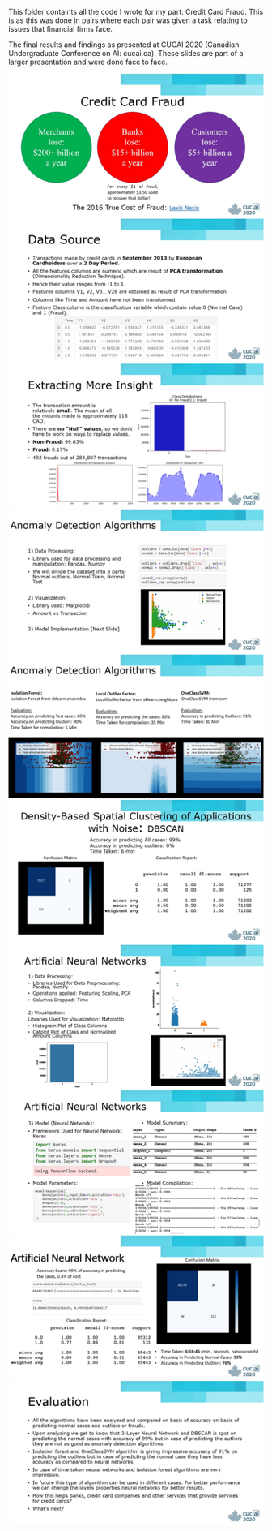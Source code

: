 This folder containts all the code I wrote for my part: Credit Card Fraud. This is as this was done in pairs where each pair was given a task relating to issues that financial firms face.

The final results and findings as presented at CUCAI 2020 (Canadian Undergraduate Conference on AI: cucai.ca). These slides are part of a larger presentation and were done face to face.

![Slide 1](https://github.com/18AnirudhaV/QBANK/blob/master/CreditCardFraud_AnirudhaVerma/SlideImages/Slide1.jpg)
![Slide 2](https://github.com/18AnirudhaV/QBANK/blob/master/CreditCardFraud_AnirudhaVerma/SlideImages/Slide2.jpg)
![Slide 3](https://github.com/18AnirudhaV/QBANK/blob/master/CreditCardFraud_AnirudhaVerma/SlideImages/Slide3.jpg)
![Slide 4](https://github.com/18AnirudhaV/QBANK/blob/master/CreditCardFraud_AnirudhaVerma/SlideImages/Slide4.jpg)
![Slide 5](https://github.com/18AnirudhaV/QBANK/blob/master/CreditCardFraud_AnirudhaVerma/SlideImages/Slide5.jpg)
![Slide 6](https://github.com/18AnirudhaV/QBANK/blob/master/CreditCardFraud_AnirudhaVerma/SlideImages/Slide6.jpg)
![Slide 7](https://github.com/18AnirudhaV/QBANK/blob/master/CreditCardFraud_AnirudhaVerma/SlideImages/Slide7.jpg)
![Slide 8](https://github.com/18AnirudhaV/QBANK/blob/master/CreditCardFraud_AnirudhaVerma/SlideImages/Slide8.jpg)
![Slide 9](https://github.com/18AnirudhaV/QBANK/blob/master/CreditCardFraud_AnirudhaVerma/SlideImages/Slide9.jpg)
![Slide 10](https://github.com/18AnirudhaV/QBANK/blob/master/CreditCardFraud_AnirudhaVerma/SlideImages/Slide10.jpg)



